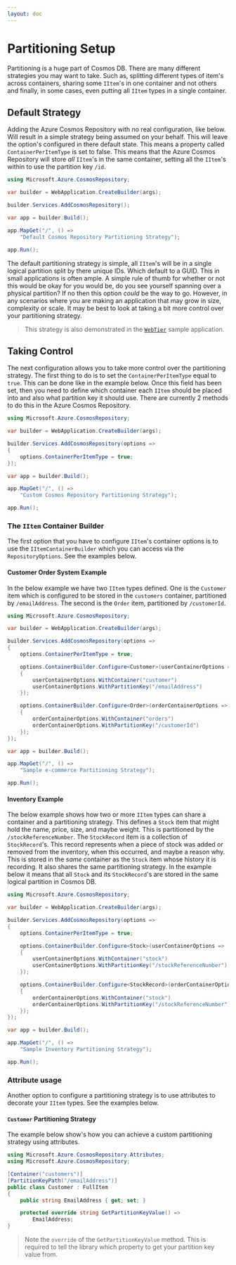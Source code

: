 ```yaml
---
layout: doc
---
```


# Partitioning Setup

Partitioning is a huge part of Cosmos DB. There are many different strategies you may want to take. Such as, splitting different types of item's across containers, sharing some `IItem`'s in one container and not others and finally, in some cases, even putting all `IItem` types in a single container.

## Default Strategy

Adding the Azure Cosmos Repository with no real configuration, like below. Will result in a simple strategy being assumed on your behalf. This will leave the option's configured in there default state. This means a property called `ContainerPerItemType` is set to false. This means that the Azure Cosmos Repository will store _all_ `IItem`'s in the same container, setting all the `IItem`'s within to use the partition key `/id`.

```csharp
using Microsoft.Azure.CosmosRepository;

var builder = WebApplication.CreateBuilder(args);

builder.Services.AddCosmosRepository();

var app = builder.Build();

app.MapGet("/", () => 
    "Default Cosmos Repository Partitioning Strategy");

app.Run();
```

The default partitioning strategy is simple, all `IItem`'s will be in a single logical partition split by there unique IDs. Which default to a GUID. This in small applications is often ample. A simple rule of thumb for whether or not this would be okay for you would be, do you see yourself spanning over a physical partition? If no then this option _could_ be the way to go. However, in any scenarios where you are making an application that may grow in size, complexity or scale. It may be best to look at taking a bit more control over your partitioning strategy.

> This strategy is also demonstrated in the [`WebTier`](https://github.com/IEvangelist/azure-cosmos-dotnet-repository/tree/main/samples/WebTier) sample application.

## Taking Control

The next configuration allows you to take more control over the partitioning strategy. The first thing to do is to set the `ContainerPerItemType` equal to `true`. This can be done like in the example below. Once this field has been set, then you need to define which container each `IItem` should be placed into and also what partition key it should use. There are currently 2 methods to do this in the Azure Cosmos Repository.

```csharp
using Microsoft.Azure.CosmosRepository;

var builder = WebApplication.CreateBuilder(args);

builder.Services.AddCosmosRepository(options => 
{
    options.ContainerPerItemType = true;
});

var app = builder.Build();

app.MapGet("/", () => 
    "Custom Cosmos Repository Partitioning Strategy");

app.Run();
```

### The `IItem` Container Builder

The first option that you have to configure `IItem`'s container options is to use the `IItemContainerBuilder` which you can access via the `RepositoryOptions`. See the examples below.

#### Customer Order System Example

In the below example we have two `IItem` types defined. One is the `Customer` item which is configured to be stored in the `customers` container, partitioned by `/emailAddress`. The second is the `Order` item, partitioned by `/customerId`.

```csharp
using Microsoft.Azure.CosmosRepository;

var builder = WebApplication.CreateBuilder(args);

builder.Services.AddCosmosRepository(options => 
{
    options.ContainerPerItemType = true;

    options.ContainerBuilder.Configure<Customer>(userContainerOptions => 
    {    
        userContainerOptions.WithContainer("customer")
        userContainerOptions.WithPartitionKey("/emailAddress")
    });

    options.ContainerBuilder.Configure<Order>(orderContainerOptions => 
    {    
        orderContainerOptions.WithContainer("orders")
        orderContainerOptions.WithPartitionKey("/customerId")
    });
});

var app = builder.Build();

app.MapGet("/", () => 
    "Sample e-commerce Partitioning Strategy");

app.Run();
```

#### Inventory Example

The below example shows how two or more `IItem` types can share a container and a partitioning strategy. This defines a `Stock` item that might hold the name, price, size, and maybe weight. This is partitioned by the `/stockReferenceNumber`. The `StockRecord` item is a collection of `StockRecord`'s. This record represents when a piece of stock was added or removed from the inventory, when this occurred, and maybe a reason why. This is stored in the _same_ container as the `Stock` item whose history it is recording. It also shares the same partitioning strategy. In the example below it means that all `Stock` and its `StockRecord`'s are stored in the same logical partition in Cosmos DB.
 
```csharp
using Microsoft.Azure.CosmosRepository;

var builder = WebApplication.CreateBuilder(args);

builder.Services.AddCosmosRepository(options => 
{
    options.ContainerPerItemType = true;

    options.ContainerBuilder.Configure<Stock>(userContainerOptions => 
    {    
        userContainerOptions.WithContainer("stock")
        userContainerOptions.WithPartitionKey("/stockReferenceNumber")
    });

    options.ContainerBuilder.Configure<StockRecord>(orderContainerOptions => 
    {    
        orderContainerOptions.WithContainer("stock")
        orderContainerOptions.WithPartitionKey("/stockReferenceNumber")
    });
});

var app = builder.Build();

app.MapGet("/", () => 
    "Sample Inventory Partitioning Strategy");

app.Run();
```

### Attribute usage

Another option to configure a partitioning strategy is to use attributes to decorate your `IItem` types. See the examples below.

#### `Customer` Partitioning Strategy

The example below show's how you can achieve a custom partitioning strategy using attributes.

```csharp
using Microsoft.Azure.CosmosRepository.Attributes;
using Microsoft.Azure.CosmosRepository;

[Container("customers")]
[PartitionKeyPath("/emailAddress")]
public class Customer : FullItem
{
    public string EmailAddress { get; set; }

    protected override string GetPartitionKeyValue() => 
        EmailAddress; 
}
```

> Note the `override` of the `GetPartitionKeyValue` method. This is required to tell the library which property to get your partition key value from.

